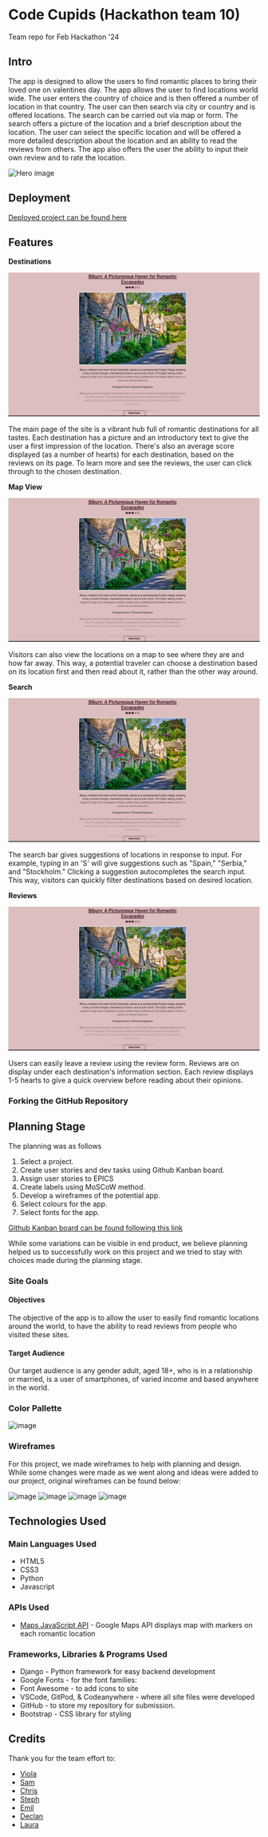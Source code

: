 
# Code Cupids (Hackathon team 10)
Team repo for Feb Hackathon '24

## **Intro**
The app is designed to allow the users to find romantic places to bring their loved one on valentines day. The app allows the user to find locations world wide. The user enters the country of choice and is then offered a number of location in that country. The user can then search via city or country and is offered locations. The search can be carried out via map or form. The search offers a picture of the location and a brief description about the location. The user can select the specific location and will be offered a more detailed description about the location and an ability to read the reviews from others. The app also offers the user the ability to input their own review and to rate the location.

![Hero image](static/images/home-page-collage-heart.png)

## **Deployment**

[Deployed project can be found here](https://travelcupid-8ccb9d827f84.herokuapp.com/)

## Features

__Destinations__

![Destinations](documentation/features-2.png)

The main page of the site is a vibrant hub full of romantic destinations for all tastes.
Each destination has a picture and an introductory text to give the user a first impression of the location.
There's also an average score displayed (as a number of hearts) for each destination, based on the reviews on its page.
To learn more and see the reviews, the user can click through to the chosen destination.

__Map View__

![Map](documentation/features-2.png)

Visitors can also view the locations on a map to see where they are and how far away.
This way, a potential traveler can choose a destination based on its location first and then read about it,
rather than the other way around.

__Search__

![Search bar](documentation/features-2.png)

The search bar gives suggestions of locations in response to input.
For example, typing in an 'S' will give suggestions such as "Spain," "Serbia," and "Stockholm."
Clicking a suggestion autocompletes the search input. This way, visitors can quickly filter destinations based on desired location.

__Reviews__

![Reviews](documentation/features-2.png)

Users can easily leave a review using the review form. Reviews are on display under each destination's information section.
Each review displays 1-5 hearts to give a quick overview before reading about their opinions.

### Forking the GitHub Repository

## **Planning Stage**
The planning was as follows
  1. Select a project.
  2. Create user stories and dev tasks using Github Kanban board.
  3. Assign user stories to EPICS
  4. Create labels using MoSCoW method.
  6. Develop a wireframes of the potential app.
  7. Select colours for the app.
  8. Select fonts for the app.

[Github Kanban board can be found following this link](https://github.com/users/SamMartin92/projects/6)

While some variations can be visible in end product, we believe planning helped us to successfully work on this project and we tried to stay with choices made during the planning stage.

### **Site Goals**

#### Objectives

The objective of the app is to allow the user to easily find romantic locations around the world, to have the ability to read reviews from people who visited these sites.

#### Target Audience
Our target audience is any gender adult, aged 18+, who is in a relationship or married, is a user of smartphones, of varied income and based anywhere in the world. 

### Color Pallette

![image](https://github.com/SamMartin92/hackathon-team-10/assets/119152450/998ced7e-626e-42e2-8a2a-a51fc488262a)

### **Wireframes**

For this project, we made wireframes to help with planning and design. While some changes were made as we went along and ideas were added to our project, original wireframes can be found below:

![image](https://github.com/SamMartin92/hackathon-team-10/assets/99427270/6373ec12-7f0f-4913-ba9e-907847d9de61)
![image](https://github.com/SamMartin92/hackathon-team-10/assets/99427270/2fe37af1-dccd-4438-8a62-87a7f9633d2a)
![image](https://github.com/SamMartin92/hackathon-team-10/assets/99427270/d80ad823-cb26-4ca9-96c7-7086bf75af78)
![image](https://github.com/SamMartin92/hackathon-team-10/assets/99427270/56256a45-e9a4-49f7-bc2f-d94643b1669a)

## Technologies Used

### Main Languages Used

- HTML5
- CSS3
- Python
- Javascript

### APIs Used
- [Maps JavaScript API](https://developers.google.com/maps/documentation/javascript/overview) - Google Maps API displays map with markers on each romantic location

### Frameworks, Libraries & Programs Used

- Django - Python framework for easy backend development
- Google Fonts - for the font families:
- Font Awesome - to add icons to site
- VSCode, GitPod, & Codeanywhere - where all site files were developed 
- GitHub - to store my repository for submission.
- Bootstrap - CSS library for styling

## **Credits**
Thank you for the team effort to:

* [Viola](https://github.com/violaberg)
* [Sam](https://github.com/SamMartin92)
* [Chris](https://github.com/CMed01)
* [Steph](https://github.com/StephShobiye)
* [Emil](https://github.com/EmilionR)
* [Declan](https://github.com/Declan444)
* [Laura](https://github.com/laurakond)

